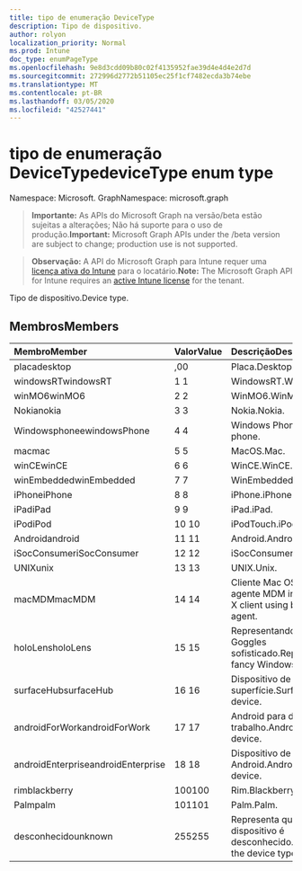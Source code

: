 ```yaml
---
title: tipo de enumeração DeviceType
description: Tipo de dispositivo.
author: rolyon
localization_priority: Normal
ms.prod: Intune
doc_type: enumPageType
ms.openlocfilehash: 9e8d3cdd09b80c02f4135952fae39d4e4d4e2d7d
ms.sourcegitcommit: 272996d2772b51105ec25f1cf7482ecda3b74ebe
ms.translationtype: MT
ms.contentlocale: pt-BR
ms.lasthandoff: 03/05/2020
ms.locfileid: "42527441"
---
```

# <a name="devicetype-enum-type"></a><span data-ttu-id="b5530-103">tipo de enumeração DeviceType</span><span class="sxs-lookup"><span data-stu-id="b5530-103">deviceType enum type</span></span>

<span data-ttu-id="b5530-104">Namespace: Microsoft. Graph</span><span class="sxs-lookup"><span data-stu-id="b5530-104">Namespace: microsoft.graph</span></span>

> <span data-ttu-id="b5530-105">**Importante:** As APIs do Microsoft Graph na versão/beta estão sujeitas a alterações; Não há suporte para o uso de produção.</span><span class="sxs-lookup"><span data-stu-id="b5530-105">**Important:** Microsoft Graph APIs under the /beta version are subject to change; production use is not supported.</span></span>

> <span data-ttu-id="b5530-106">**Observação:** A API do Microsoft Graph para Intune requer uma [licença ativa do Intune](https://go.microsoft.com/fwlink/?linkid=839381) para o locatário.</span><span class="sxs-lookup"><span data-stu-id="b5530-106">**Note:** The Microsoft Graph API for Intune requires an [active Intune license](https://go.microsoft.com/fwlink/?linkid=839381) for the tenant.</span></span>

<span data-ttu-id="b5530-107">Tipo de dispositivo.</span><span class="sxs-lookup"><span data-stu-id="b5530-107">Device type.</span></span>

## <a name="members"></a><span data-ttu-id="b5530-108">Membros</span><span class="sxs-lookup"><span data-stu-id="b5530-108">Members</span></span>
|<span data-ttu-id="b5530-109">Membro</span><span class="sxs-lookup"><span data-stu-id="b5530-109">Member</span></span>|<span data-ttu-id="b5530-110">Valor</span><span class="sxs-lookup"><span data-stu-id="b5530-110">Value</span></span>|<span data-ttu-id="b5530-111">Descrição</span><span class="sxs-lookup"><span data-stu-id="b5530-111">Description</span></span>|
|:---|:---|:---|
|<span data-ttu-id="b5530-112">placa</span><span class="sxs-lookup"><span data-stu-id="b5530-112">desktop</span></span>|<span data-ttu-id="b5530-113">,0</span><span class="sxs-lookup"><span data-stu-id="b5530-113">0</span></span>|<span data-ttu-id="b5530-114">Placa.</span><span class="sxs-lookup"><span data-stu-id="b5530-114">Desktop.</span></span>|
|<span data-ttu-id="b5530-115">windowsRT</span><span class="sxs-lookup"><span data-stu-id="b5530-115">windowsRT</span></span>|<span data-ttu-id="b5530-116">1 </span><span class="sxs-lookup"><span data-stu-id="b5530-116">1</span></span>|<span data-ttu-id="b5530-117">WindowsRT.</span><span class="sxs-lookup"><span data-stu-id="b5530-117">WindowsRT.</span></span>|
|<span data-ttu-id="b5530-118">winMO6</span><span class="sxs-lookup"><span data-stu-id="b5530-118">winMO6</span></span>|<span data-ttu-id="b5530-119">2 </span><span class="sxs-lookup"><span data-stu-id="b5530-119">2</span></span>|<span data-ttu-id="b5530-120">WinMO6.</span><span class="sxs-lookup"><span data-stu-id="b5530-120">WinMO6.</span></span>|
|<span data-ttu-id="b5530-121">Nokia</span><span class="sxs-lookup"><span data-stu-id="b5530-121">nokia</span></span>|<span data-ttu-id="b5530-122">3 </span><span class="sxs-lookup"><span data-stu-id="b5530-122">3</span></span>|<span data-ttu-id="b5530-123">Nokia.</span><span class="sxs-lookup"><span data-stu-id="b5530-123">Nokia.</span></span>|
|<span data-ttu-id="b5530-124">Windowsphonee</span><span class="sxs-lookup"><span data-stu-id="b5530-124">windowsPhone</span></span>|<span data-ttu-id="b5530-125">4 </span><span class="sxs-lookup"><span data-stu-id="b5530-125">4</span></span>|<span data-ttu-id="b5530-126">Windows Phone.</span><span class="sxs-lookup"><span data-stu-id="b5530-126">Windows phone.</span></span>|
|<span data-ttu-id="b5530-127">mac</span><span class="sxs-lookup"><span data-stu-id="b5530-127">mac</span></span>|<span data-ttu-id="b5530-128">5 </span><span class="sxs-lookup"><span data-stu-id="b5530-128">5</span></span>|<span data-ttu-id="b5530-129">MacOS.</span><span class="sxs-lookup"><span data-stu-id="b5530-129">Mac.</span></span>|
|<span data-ttu-id="b5530-130">winCE</span><span class="sxs-lookup"><span data-stu-id="b5530-130">winCE</span></span>|<span data-ttu-id="b5530-131">6 </span><span class="sxs-lookup"><span data-stu-id="b5530-131">6</span></span>|<span data-ttu-id="b5530-132">WinCE.</span><span class="sxs-lookup"><span data-stu-id="b5530-132">WinCE.</span></span>|
|<span data-ttu-id="b5530-133">winEmbedded</span><span class="sxs-lookup"><span data-stu-id="b5530-133">winEmbedded</span></span>|<span data-ttu-id="b5530-134">7 </span><span class="sxs-lookup"><span data-stu-id="b5530-134">7</span></span>|<span data-ttu-id="b5530-135">WinEmbedded.</span><span class="sxs-lookup"><span data-stu-id="b5530-135">WinEmbedded.</span></span>|
|<span data-ttu-id="b5530-136">iPhone</span><span class="sxs-lookup"><span data-stu-id="b5530-136">iPhone</span></span>|<span data-ttu-id="b5530-137">8 </span><span class="sxs-lookup"><span data-stu-id="b5530-137">8</span></span>|<span data-ttu-id="b5530-138">iPhone.</span><span class="sxs-lookup"><span data-stu-id="b5530-138">iPhone.</span></span>|
|<span data-ttu-id="b5530-139">iPad</span><span class="sxs-lookup"><span data-stu-id="b5530-139">iPad</span></span>|<span data-ttu-id="b5530-140">9 </span><span class="sxs-lookup"><span data-stu-id="b5530-140">9</span></span>|<span data-ttu-id="b5530-141">iPad.</span><span class="sxs-lookup"><span data-stu-id="b5530-141">iPad.</span></span>|
|<span data-ttu-id="b5530-142">iPod</span><span class="sxs-lookup"><span data-stu-id="b5530-142">iPod</span></span>|<span data-ttu-id="b5530-143">10 </span><span class="sxs-lookup"><span data-stu-id="b5530-143">10</span></span>|<span data-ttu-id="b5530-144">iPodTouch.</span><span class="sxs-lookup"><span data-stu-id="b5530-144">iPodTouch.</span></span>|
|<span data-ttu-id="b5530-145">Android</span><span class="sxs-lookup"><span data-stu-id="b5530-145">android</span></span>|<span data-ttu-id="b5530-146">11 </span><span class="sxs-lookup"><span data-stu-id="b5530-146">11</span></span>|<span data-ttu-id="b5530-147">Android.</span><span class="sxs-lookup"><span data-stu-id="b5530-147">Android.</span></span>|
|<span data-ttu-id="b5530-148">iSocConsumer</span><span class="sxs-lookup"><span data-stu-id="b5530-148">iSocConsumer</span></span>|<span data-ttu-id="b5530-149">12 </span><span class="sxs-lookup"><span data-stu-id="b5530-149">12</span></span>|<span data-ttu-id="b5530-150">iSocConsumer.</span><span class="sxs-lookup"><span data-stu-id="b5530-150">iSocConsumer.</span></span>|
|<span data-ttu-id="b5530-151">UNIX</span><span class="sxs-lookup"><span data-stu-id="b5530-151">unix</span></span>|<span data-ttu-id="b5530-152">13 </span><span class="sxs-lookup"><span data-stu-id="b5530-152">13</span></span>|<span data-ttu-id="b5530-153">UNIX.</span><span class="sxs-lookup"><span data-stu-id="b5530-153">Unix.</span></span>|
|<span data-ttu-id="b5530-154">macMDM</span><span class="sxs-lookup"><span data-stu-id="b5530-154">macMDM</span></span>|<span data-ttu-id="b5530-155">14 </span><span class="sxs-lookup"><span data-stu-id="b5530-155">14</span></span>|<span data-ttu-id="b5530-156">Cliente Mac OS X usando o agente MDM interno.</span><span class="sxs-lookup"><span data-stu-id="b5530-156">Mac OS X client using built in MDM agent.</span></span>|
|<span data-ttu-id="b5530-157">holoLens</span><span class="sxs-lookup"><span data-stu-id="b5530-157">holoLens</span></span>|<span data-ttu-id="b5530-158">15 </span><span class="sxs-lookup"><span data-stu-id="b5530-158">15</span></span>|<span data-ttu-id="b5530-159">Representando o Windows 10 Goggles sofisticado.</span><span class="sxs-lookup"><span data-stu-id="b5530-159">Representing the fancy Windows 10 goggles.</span></span>|
|<span data-ttu-id="b5530-160">surfaceHub</span><span class="sxs-lookup"><span data-stu-id="b5530-160">surfaceHub</span></span>|<span data-ttu-id="b5530-161">16 </span><span class="sxs-lookup"><span data-stu-id="b5530-161">16</span></span>|<span data-ttu-id="b5530-162">Dispositivo de HUB de superfície.</span><span class="sxs-lookup"><span data-stu-id="b5530-162">Surface HUB device.</span></span>|
|<span data-ttu-id="b5530-163">androidForWork</span><span class="sxs-lookup"><span data-stu-id="b5530-163">androidForWork</span></span>|<span data-ttu-id="b5530-164">17 </span><span class="sxs-lookup"><span data-stu-id="b5530-164">17</span></span>|<span data-ttu-id="b5530-165">Android para dispositivo de trabalho.</span><span class="sxs-lookup"><span data-stu-id="b5530-165">Android for work device.</span></span>|
|<span data-ttu-id="b5530-166">androidEnterprise</span><span class="sxs-lookup"><span data-stu-id="b5530-166">androidEnterprise</span></span>|<span data-ttu-id="b5530-167">18 </span><span class="sxs-lookup"><span data-stu-id="b5530-167">18</span></span>|<span data-ttu-id="b5530-168">Dispositivo de empresa Android.</span><span class="sxs-lookup"><span data-stu-id="b5530-168">Android enterprise device.</span></span>|
|<span data-ttu-id="b5530-169">rim</span><span class="sxs-lookup"><span data-stu-id="b5530-169">blackberry</span></span>|<span data-ttu-id="b5530-170">100</span><span class="sxs-lookup"><span data-stu-id="b5530-170">100</span></span>|<span data-ttu-id="b5530-171">Rim.</span><span class="sxs-lookup"><span data-stu-id="b5530-171">Blackberry.</span></span>|
|<span data-ttu-id="b5530-172">Palm</span><span class="sxs-lookup"><span data-stu-id="b5530-172">palm</span></span>|<span data-ttu-id="b5530-173">101</span><span class="sxs-lookup"><span data-stu-id="b5530-173">101</span></span>|<span data-ttu-id="b5530-174">Palm.</span><span class="sxs-lookup"><span data-stu-id="b5530-174">Palm.</span></span>|
|<span data-ttu-id="b5530-175">desconhecido</span><span class="sxs-lookup"><span data-stu-id="b5530-175">unknown</span></span>|<span data-ttu-id="b5530-176">255</span><span class="sxs-lookup"><span data-stu-id="b5530-176">255</span></span>|<span data-ttu-id="b5530-177">Representa que o tipo de dispositivo é desconhecido.</span><span class="sxs-lookup"><span data-stu-id="b5530-177">Represents that the device type is unknown.</span></span>|




